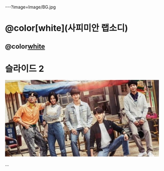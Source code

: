 ---?image=Image/BG.jpg
#  @color[white](사피미안 랩소디) 
@color[white](구미_2반_3조) 
---
# 슬라이드 2
![Alt text](/Image/표지.jpg)

...
